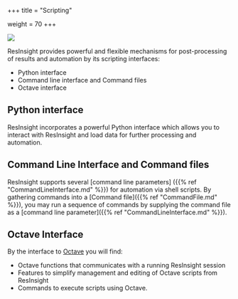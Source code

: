 +++
title = "Scripting"

weight = 70
+++

![](/images/scripting/ExecuteOctaveScriptOnSelectedCases.png)

ResInsight provides powerful and flexible mechanisms for post-processing of results and automation by its scripting interfaces:

- Python interface
- Command line interface and Command files
- Octave interface

## Python interface
ResInsight incorporates a powerful Python interface which allows you to interact with ResInsight and load data for further processing and automation.


## Command Line Interface and Command files
ResInsight supports several [command line parameters] ({{% ref "CommandLineInterface.md" %}}) for automation via shell scripts. 
By gathering commands into a [Command file]({{% ref "CommandFile.md" %}}), you may run a sequence of commands by supplying the 
command file as a [command line parameter]({{% ref "CommandLineInterface.md" %}}). 

## Octave Interface
By the interface to [Octave](http://www.gnu.org/software/octave/ "Octave") you will find:

- Octave functions that communicates with a running ResInsight session
- Features to simplify management and editing of Octave scripts from ResInsight
- Commands to execute scripts using Octave.  
